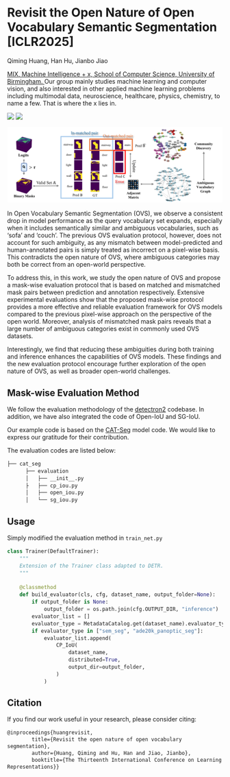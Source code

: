 # Revisit the Open Nature of Open Vocabulary Semantic Segmentation [ICLR2025]

Qiming Huang, Han Hu, Jianbo Jiao

<a href='https://mix.jianbojiao.com/'> MIX, Machine Intelligence + x, School of Computer Science, University of Birmingham. </a> Our group mainly studies machine learning and computer vision, and also interested in other applied machine learning problems including multimodal data, neuroscience, healthcare, physics, chemistry, to name a few. That is where the x lies in.

<a href='https://qiming-huang.github.io/RevisitOVS/'><img src='https://img.shields.io/badge/Project-Page-Green'></a> <a href=''><img src='https://img.shields.io/badge/ArXiv-2304.09148-red' /></a> 

<img src='assets/model_page_1.png'>

In Open Vocabulary Semantic Segmentation (OVS), we observe a consistent drop in model performance as the query vocabulary set expands, especially when it includes semantically similar and ambiguous vocabularies, such as ‘sofa’ and ‘couch’. The previous OVS evaluation protocol, however, does not account for such ambiguity, as any mismatch between model-predicted and human-annotated pairs is simply treated as incorrect on a pixel-wise basis. This contradicts the open nature of OVS, where ambiguous categories may both be correct from an open-world perspective.

To address this, in this work, we study the open nature of OVS and propose a mask-wise evaluation protocol that is based on matched and mismatched mask pairs between prediction and annotation respectively. Extensive experimental evaluations show that the proposed mask-wise protocol provides a more effective and reliable evaluation framework for OVS models compared to the previous pixel-wise approach on the perspective of the open world. Moreover, analysis of mismatched mask pairs reveals that a large number of ambiguous categories exist in commonly used OVS datasets.

Interestingly, we find that reducing these ambiguities during both training and inference enhances the capabilities of OVS models. These findings and the new evaluation protocol encourage further exploration of the open nature of OVS, as well as broader open-world challenges.

## Mask-wise Evaluation Method
We follow the evaluation methodology of the [detectron2](https://github.com/facebookresearch/detectron2) codebase. In addition, we have also integrated the code of Open-IoU and SG-IoU.

Our example code is based on the [CAT-Seg](https://github.com/cvlab-kaist/CAT-Seg) model code. We would like to express our gratitude for their contribution.

The evaluation codes are listed below:

```bash
├── cat_seg
      ├── evaluation
      │   ├── __init__.py
      ├   ├── cp_iou.py
      │   ├── open_iou.py
      │   └── sg_iou.py
```

## Usage
Simply modified the evaluation method in `train_net.py`

```python
class Trainer(DefaultTrainer):
    """
    Extension of the Trainer class adapted to DETR.
    """

    @classmethod
    def build_evaluator(cls, cfg, dataset_name, output_folder=None):
        if output_folder is None:
            output_folder = os.path.join(cfg.OUTPUT_DIR, "inference")
        evaluator_list = []
        evaluator_type = MetadataCatalog.get(dataset_name).evaluator_type
        if evaluator_type in ["sem_seg", "ade20k_panoptic_seg"]:
            evaluator_list.append(
                CP_IoU(
                    dataset_name,
                    distributed=True,
                    output_dir=output_folder,
                )
            )
```

## Citation
If you find our work useful in your research, please consider citing:
```
@inproceedings{huangrevisit,
        title={Revisit the open nature of open vocabulary segmentation},
        author={Huang, Qiming and Hu, Han and Jiao, Jianbo},
        booktitle={The Thirteenth International Conference on Learning Representations}}
```